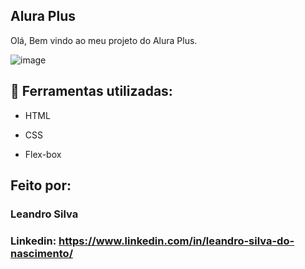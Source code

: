 ## Alura Plus 

Olá, Bem vindo ao meu projeto do Alura Plus.

![image](https://github.com/user-attachments/assets/c570d3eb-5972-4af7-964f-167eb6c0eaa0)

## 🔨 Ferramentas utilizadas:

* HTML

* CSS

* Flex-box

## Feito por:

### Leandro Silva

### Linkedin: https://www.linkedin.com/in/leandro-silva-do-nascimento/
